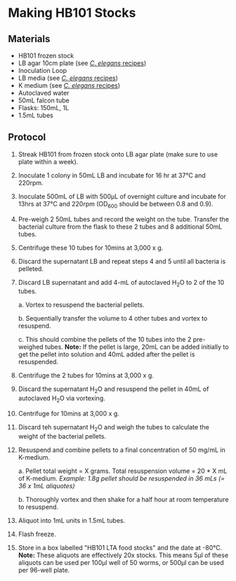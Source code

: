 # Making HB101 Stocks 

## Materials

- HB101 frozen stock
- LB agar 10cm plate (see [*C. elegans* recipes](../Celegans_Recipes/Celegans_Recipes.md))
- Inoculation Loop
- LB media (see [*C. elegans* recipes](../Celegans_Recipes/Celegans_Recipes.md))
- K medium (see [*C. elegans* recipes](../Celegans_Recipes/Celegans_Recipes.md))
- Autoclaved water 
- 50mL falcon tube 
- Flasks: 150mL, 1L 
- 1.5mL tubes 

## Protocol

1. Streak HB101 from frozen stock onto LB agar plate (make sure to use plate within a week). 

2. Inoculate 1 colony in 50mL LB and incubate for 16 hr at 37°C and 220rpm. 

3. Inoculate 500mL of LB with 500µL of overnight culture and incubate for 13hrs at 37°C and 220rpm (OD<sub>600</sub> should be between 0.8 and 0.9). 

4. Pre-weigh 2 50mL tubes and record the weight on the tube. Transfer the bacterial culture from the flask to these 2 tubes and 8 additional 50mL tubes. 

5. Centrifuge these 10 tubes for 10mins at 3,000 x g. 

6. Discard the supernatant LB and repeat steps 4 and 5 until all bacteria is pelleted. 

7. Discard LB supernatant and add 4-mL of autoclaved H<sub>2</sub>O to 2 of the 10 tubes. 

    a. Vortex to resuspend the bacterial pellets. 

    b. Sequentially transfer the volume to 4 other tubes and vortex to resuspend. 

    c. This should combine the pellets of the 10 tubes into the 2 pre-weighed tubes. 
    **Note:** If the pellet is large, 20mL can be added  initially to get the pellet into solution and 40mL added after the pellet is resuspended. 

8. Centrifuge the 2 tubes for 10mins at 3,000 x g. 

9. Discard the supernatant H<sub>2</sub>O and resuspend the pellet in 40mL of autoclaved H<sub>2</sub>O via vortexing. 

10. Centrifuge for 10mins at 3,000 x g. 

11. Discard teh supernatant H<sub>2</sub>O and weigh the tubes to calculate the weight of the bacterial pellets. 

12. Resuspend and combine pellets to a final concentration of 50 mg/mL in K-medium. 

    a. Pellet total weight = X grams. Total resuspension volume = 20 * X mL of K-medium. 
        *Example: 1.8g pellet should be resuspended in 36 mLs (= 36 x 1mL aliquotes)*

    b. Thoroughly vortex and then shake for a half hour at room temperature to resuspend. 

13. Aliquot into 1mL units in 1.5mL tubes. 

14. Flash freeze. 

15. Store in a box labelled "HB101 LTA food stocks" and the date at -80°C. 
**Note:** These aliquots are effectively 20x stocks. This means 5µl of these aliquots can be used per 100µl well of 50 worms, or 500µl can be used per 96-well plate. 
